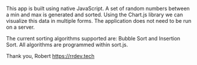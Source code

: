 This app is built using native JavaScript. A set of random numbers between a min and max
is generated and sorted. Using the Chart.js library we can visualize this data in multiple forms.
The application does not need to be run on a server.

The current sorting algorithms supported are: Bubble Sort and Insertion Sort.
All algorithms are programmed within sort.js.

Thank you,
Robert
https://rrdev.tech
